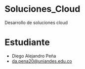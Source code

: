 # Soluciones_Cloud
Desarrollo de soluciones cloud

# Estudiante
* Diego Alejandro Peña
* da.pena20@uniandes.edu.co